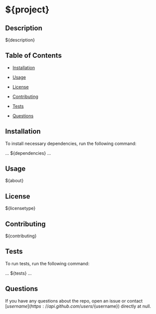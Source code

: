 # ${project}

## Description

${description}
        
## Table of Contents
        
* [Installation](#installation)
        
* [Usage](#usage)
        
* [License](#license)
        
* [Contributing](#contributing)
        
* [Tests](#tests)
        
* [Questions](#questions)
        
## Installation
        
To install necessary dependencies, run the following command:
        
...
${dependencies}
...
        
## Usage

${about}
        
## License

${licensetype}
        
## Contributing
        
${contributing}

## Tests
        
To run tests, run the following command:
        
...
${tests}
...
        
## Questions
        
If you have any questions about the repo, open an issue or contact [${username}](https://api.github.com/users/${username}) directly at null.
